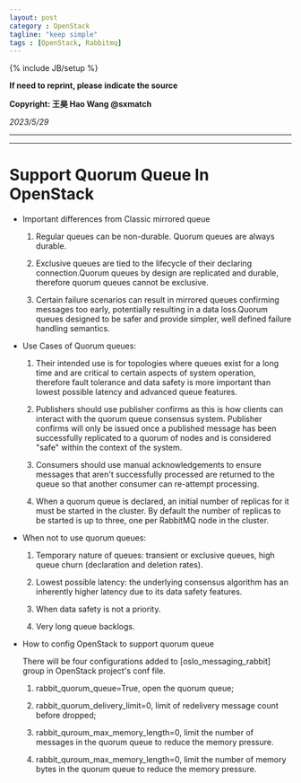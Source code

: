 ```yaml
---
layout: post
category : OpenStack
tagline: "keep simple"
tags : [OpenStack, Rabbitmq]
---
```

{% include JB/setup %}

**If need to reprint, please indicate the source**

**Copyright: 王昊 Hao Wang @sxmatch**

*2023/5/29*

-------
---

# Support Quorum Queue In OpenStack

- Important differences from Classic mirrored queue
  
  1. Regular queues can be non-durable. Quorum queues are always durable.
  
  2. Exclusive queues are tied to the lifecycle of their declaring connection.Quorum queues by design are replicated and durable, therefore quorum queues cannot be exclusive.
  
  3. Certain failure scenarios can result in mirrored queues confirming messages too early, potentially resulting in a data loss.Quorum queues designed to be safer and provide simpler, well defined failure handling semantics.

- Use Cases of Quorum queues:
  
  1. Their intended use is for topologies where queues exist for a long time and are critical to certain aspects of system operation, 
     therefore fault tolerance and data safety is more important than lowest possible latency and advanced queue features.
  
  2. Publishers should use publisher confirms as this is how clients can interact with the quorum queue consensus system.
     Publisher confirms will only be issued once a published message has been successfully replicated to a quorum of nodes and is considered "safe" within the context of the system.
  
  3. Consumers should use manual acknowledgements to ensure messages that aren't successfully processed are returned to
     the queue so that another consumer can re-attempt processing.
  
  4. When a quorum queue is declared, an initial number of replicas for it must be started in the cluster. By default the number of replicas to be started is up to three, one per RabbitMQ node in the cluster.

- When not to use quorum queues:
  
  1. Temporary nature of queues: transient or exclusive queues, high queue churn (declaration and deletion rates).
  
  2. Lowest possible latency: the underlying consensus algorithm has an inherently higher latency due to its data safety features.
  
  3. When data safety is not a priority.
  
  4. Very long queue backlogs.

- How to config OpenStack to support quorum queue
  
  There will be four configurations added to [oslo_messaging_rabbit] group in OpenStack project's conf file.
  
  1. rabbit_quorum_queue=True, open the quorum queue;
  
  2. rabbit_quorum_delivery_limit=0,   limit of redelivery message count before dropped;
  
  3. rabbit_quroum_max_memory_length=0, limit the number of messages in the quorum queue to reduce the memory pressure.
  
  4. rabbit_quroum_max_memory_length=0, limit the number of memory bytes  in the quorum queue to reduce the memory pressure.




